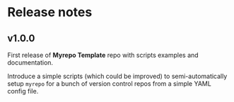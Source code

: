 # Release notes

## v1.0.0

First release of **Myrepo Template** repo with scripts examples and
documentation.

Introduce a simple scripts (which could be improved) to semi-automatically setup
`myrepo` for a bunch of version control repos from a simple YAML config file.
